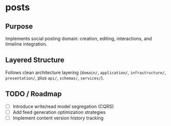 # posts

## Purpose
Implements social posting domain: creation, editing, interactions, and timeline integration.

## Layered Structure
Follows clean architecture layering (`domain/`, `application/`, `infrastructure/`, `presentation/`, plus `api/`, `schemas/`, `services/`).

## TODO / Roadmap
- [ ] Introduce write/read model segregation (CQRS)
- [ ] Add feed generation optimization strategies
- [ ] Implement content version history tracking
